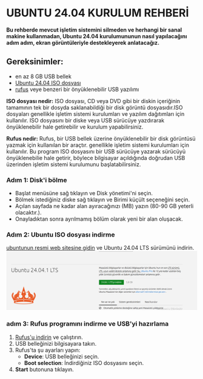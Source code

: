 # UBUNTU 24.04 KURULUM REHBERİ
**Bu rehberde mevcut işletim sistemini silmeden ve herhangi bir sanal makine kullanmadan, Ubuntu 24.04 kurulumununun nasıl yapılacağını adım adım, ekran görüntüleriyle destekleyerek anlatacağız.**
## Gereksinimler:
- en az 8 GB USB bellek
- [Ubuntu 24.04 ISO dosyası](https://ubuntu.com/download/desktop)
- [rufus](https://rufus.ie/tr/) veye benzeri bir önyüklenebilir USB yazılımı


**ISO dosyası nedir:**
  ISO dosyası, CD veya DVD gibi bir diskin içeriğinin tamamının tek bir dosyda saklanabildiği bir disk görüntü dosyasıdır.ISO dosyaları genellikle işletim sistemi kurulumları ve yazılım dağıtımları için kullanılır.
  ISO dosyasını bir diske veya USB sürücüye yazdırarak önyüklenebilir hale getirebilir ve kurulum yapabilirsiniz.

**Rufus nedir:**
Rufus, bir USB bellek üzerine önyüklenebilir bir disk görüntüsü yazmak için kullanılan bir araçtır. genellikle işletim sistemi kurulumları için kullanılır. Bu program ISO dosyasını bir USB sürücüye yazarak sürücüyü önyüklenebilie hale getirir, böylece bilgisayar açıldığında doğrudan USB üzerinden işletim sistemi kurulumunu başlatabilirsiniz.

### Adım 1: Disk'i bölme
- Başlat menüsüne sağ tıklayın ve Disk yönetimi'ni seçin.
- Bölmek istediğiniz diske sağ tıklayın ve Birimi küçült seçeneğini seçin.
- Açılan sayfada ne kadar alan ayıracağınızı (MB) yazın (80-90 GB yeterli olacaktır.).
- Onayladıktan sonra ayrılmamış bölüm olarak yeni bir alan oluşacak.

### Adım 2: Ubuntu ISO dosyası indirme
  [ubuntunun resmi web sitesine gidin](https://ubuntu.com/download/desktop) ve Ubuntu 24.04 LTS sürümünü indirin.
  ![](https://github.com/Misracan165/ubuntu/blob/main/images/images/Ekran%20g%C3%B6r%C3%BCnt%C3%BCs%C3%BC%202024-10-27%20141428.png)

### adım 3: Rufus programını indirme ve USB'yi hazırlama
1. [Rufus'u indirin](https://rufus.ie/tr/) ve çalıştırın.
2. USB belleğinizi bilgisayara takın.
3. Rufus'ta şu ayarları yapın:
   - **Device**: USB belleğinizi seçin.
   - **Boot selection**: İndirdiğiniz ISO dosyasını seçin.
4. **Start** butonuna tıklayın.

![]()
    







